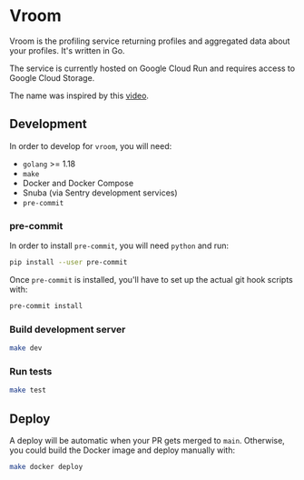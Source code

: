 # Vroom

Vroom is the profiling service returning profiles and aggregated data about your profiles. It's written in Go.

The service is currently hosted on Google Cloud Run and requires access to Google Cloud Storage.

The name was inspired by this [video](https://www.youtube.com/watch?v=t_rzYnXEQlE).

## Development

In order to develop for `vroom`, you will need:
- `golang` >= 1.18
- `make`
- Docker and Docker Compose
- Snuba (via Sentry development services)
- `pre-commit`

### pre-commit

In order to install `pre-commit`, you will need `python` and run:
```sh
pip install --user pre-commit
```

Once `pre-commit` is installed, you'll have to set up the actual git hook scripts with:
```sh
pre-commit install
```

### Build development server

```sh
make dev
```

### Run tests

```sh
make test
```

## Deploy

A deploy will be automatic when your PR gets merged to `main`. Otherwise, you could build the Docker image and deploy manually with:
```sh
make docker deploy
```
